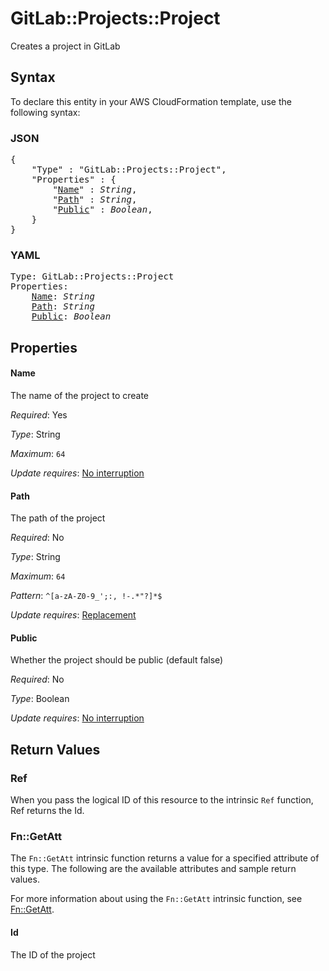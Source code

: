 # GitLab::Projects::Project

Creates a project in GitLab

## Syntax

To declare this entity in your AWS CloudFormation template, use the following syntax:

### JSON

<pre>
{
    "Type" : "GitLab::Projects::Project",
    "Properties" : {
        "<a href="#name" title="Name">Name</a>" : <i>String</i>,
        "<a href="#path" title="Path">Path</a>" : <i>String</i>,
        "<a href="#public" title="Public">Public</a>" : <i>Boolean</i>,
    }
}
</pre>

### YAML

<pre>
Type: GitLab::Projects::Project
Properties:
    <a href="#name" title="Name">Name</a>: <i>String</i>
    <a href="#path" title="Path">Path</a>: <i>String</i>
    <a href="#public" title="Public">Public</a>: <i>Boolean</i>
</pre>

## Properties

#### Name

The name of the project to create

_Required_: Yes

_Type_: String

_Maximum_: <code>64</code>

_Update requires_: [No interruption](https://docs.aws.amazon.com/AWSCloudFormation/latest/UserGuide/using-cfn-updating-stacks-update-behaviors.html#update-no-interrupt)

#### Path

The path of the project

_Required_: No

_Type_: String

_Maximum_: <code>64</code>

_Pattern_: <code>^[a-zA-Z0-9_';:, \!\-\.\*\"\?]*$</code>

_Update requires_: [Replacement](https://docs.aws.amazon.com/AWSCloudFormation/latest/UserGuide/using-cfn-updating-stacks-update-behaviors.html#update-replacement)

#### Public

Whether the project should be public (default false)

_Required_: No

_Type_: Boolean

_Update requires_: [No interruption](https://docs.aws.amazon.com/AWSCloudFormation/latest/UserGuide/using-cfn-updating-stacks-update-behaviors.html#update-no-interrupt)

## Return Values

### Ref

When you pass the logical ID of this resource to the intrinsic `Ref` function, Ref returns the Id.

### Fn::GetAtt

The `Fn::GetAtt` intrinsic function returns a value for a specified attribute of this type. The following are the available attributes and sample return values.

For more information about using the `Fn::GetAtt` intrinsic function, see [Fn::GetAtt](https://docs.aws.amazon.com/AWSCloudFormation/latest/UserGuide/intrinsic-function-reference-getatt.html).

#### Id

The ID of the project

